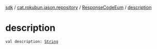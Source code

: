 [sdk](../../index.md) / [cat.rokubun.jason.repository](../index.md) / [ResponseCodeEum](index.md) / [description](./description.md)

# description

`val description: `[`String`](https://kotlinlang.org/api/latest/jvm/stdlib/kotlin/-string/index.html)